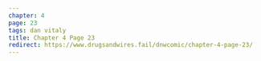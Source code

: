```yaml
---
chapter: 4
page: 23
tags: dan vitaly
title: Chapter 4 Page 23
redirect: https://www.drugsandwires.fail/dnwcomic/chapter-4-page-23/
---
```


